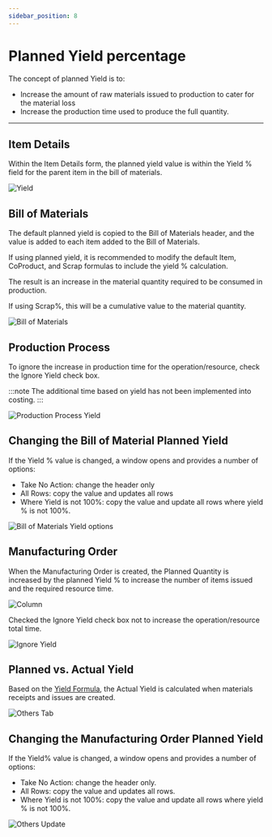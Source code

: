 ```yaml
---
sidebar_position: 8
---
```


# Planned Yield percentage

The concept of planned Yield is to:

- Increase the amount of raw materials issued to production to cater for the material loss
- Increase the production time used to produce the full quantity.

---

## Item Details

Within the Item Details form, the planned yield value is within the Yield % field for the parent item in the bill of materials.

![Yield](./media/bom-planned-yield/item-details-yield-fields.webp)

## Bill of Materials

The default planned yield is copied to the Bill of Materials header, and the value is added to each item added to the Bill of Materials.

If using planned yield, it is recommended to modify the default Item, CoProduct, and Scrap formulas to include the yield % calculation.

The result is an increase in the material quantity required to be consumed in production.

If using Scrap%, this will be a cumulative value to the material quantity.

![Bill of Materials](./media/bom-planned-yield/bill-of-materials-yield-fields.webp)

## Production Process

To ignore the increase in production time for the operation/resource, check the Ignore Yield check box.

:::note
    The additional time based on yield has not been implemented into costing.
:::

![Production Process Yield](./media/bom-planned-yield/production-process-yield.webp)

## Changing the Bill of Material Planned Yield

If the Yield % value is changed, a window opens and provides a number of options:

- Take No Action: change the header only
- All Rows: copy the value and updates all rows
- Where Yield is not 100%: copy the value and update all rows where yield % is not 100%.

![Bill of Materials Yield options](./media/bom-planned-yield/bill-of-materials-yield-options.webp)

## Manufacturing Order

When the Manufacturing Order is created, the Planned Quantity is increased by the planned Yield % to increase the number of items issued and the required resource time.

![Column](./media/bom-planned-yield/manufacturing-order-yield-column.webp)

Checked the Ignore Yield check box not to increase the operation/resource total time.

![Ignore Yield](./media/bom-planned-yield/manufacturing-order-ignore-yield.webp)

## Planned vs. Actual Yield

Based on the [Yield Formula](./../production-process/yield-time-calculation.md), the Actual Yield is calculated when materials receipts and issues are created.

![Others Tab](./media/bom-planned-yield/manufacturing-order-others-yield.webp)

## Changing the Manufacturing Order Planned Yield

If the Yield% value is changed, a window opens and provides a number of options:

- Take No Action: change the header only.
- All Rows: copy the value and updates all rows.
- Where Yield is not 100%: copy the value and update all rows where yield % is not 100%.

![Others Update](./media/bom-planned-yield/manufacturing-order-others-update-yield.webp)
